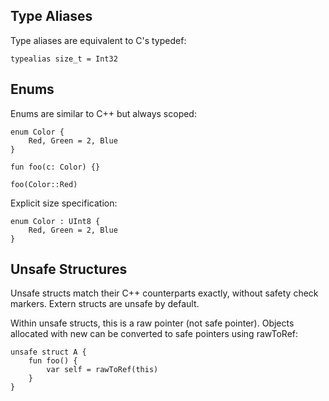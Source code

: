 ## Type Aliases
Type aliases are equivalent to C's typedef:
```sric
typealias size_t = Int32
```
## Enums
Enums are similar to C++ but always scoped:

```sric
enum Color {
    Red, Green = 2, Blue
}

fun foo(c: Color) {}

foo(Color::Red)
```
Explicit size specification:
```sric
enum Color : UInt8 {
    Red, Green = 2, Blue
}
```

## Unsafe Structures
Unsafe structs match their C++ counterparts exactly, without safety check markers. Extern structs are unsafe by default.

Within unsafe structs, this is a raw pointer (not safe pointer). Objects allocated with new can be converted to safe pointers using rawToRef:

```sric
unsafe struct A {
    fun foo() {
        var self = rawToRef(this)
    }
}
```
